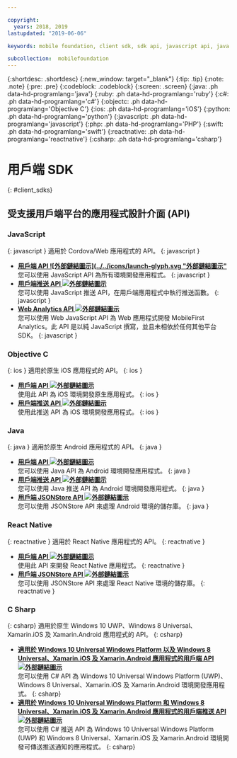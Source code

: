 ```yaml
---

copyright:
  years: 2018, 2019
lastupdated: "2019-06-06"

keywords: mobile foundation, client sdk, sdk api, javascript api, java api, react native api, objective-c api, csharp api

subcollection:  mobilefoundation
---
```


{:shortdesc: .shortdesc}
{:new_window: target="_blank"}
{:tip: .tip}
{:note: .note}
{:pre: .pre}
{:codeblock: .codeblock}
{:screen: .screen}
{:java: .ph data-hd-programlang='java'}
{:ruby: .ph data-hd-programlang='ruby'}
{:c#: .ph data-hd-programlang='c#'}
{:objectc: .ph data-hd-programlang='Objective C'}
{:ios: .ph data-hd-programlang='iOS'}
{:python: .ph data-hd-programlang='python'}
{:javascript: .ph data-hd-programlang='javascript'}
{:php: .ph data-hd-programlang='PHP'}
{:swift: .ph data-hd-programlang='swift'}
{:reactnative: .ph data-hd-programlang='reactnative'}
{:csharp: .ph data-hd-programlang='csharp'}

# 用戶端 SDK
{: #client_sdks}

## 受支援用戶端平台的應用程式設計介面 (API)

### JavaScript
{: javascript }
適用於 Cordova/Web 應用程式的 API。
{: javascript }
* **[用戶端 API ![外部鏈結圖示](../../icons/launch-glyph.svg "外部鏈結圖示"](http://mobilefirstplatform.ibmcloud.com/tutorials/en/foundation/8.0/api/client-side-api/javascript/client/)**  
    您可以使用 JavaScript API 為所有環境開發應用程式。
    {: javascript }
* **[用戶端推送 API ![外部鏈結圖示](../../icons/launch-glyph.svg "外部鏈結圖示")](http://mobilefirstplatform.ibmcloud.com/api-ref/push-hybrid-cordova-js-apidoc/html/refjavascript-mfp-push-hybrid/html/index.html)**  
    您可以使用 JavaScript 推送 API，在用戶端應用程式中執行推送函數。
    {: javascript }
* **[Web Analytics API ![外部鏈結圖示](../../icons/launch-glyph.svg "外部鏈結圖示")](http://mobilefirstplatform.ibmcloud.com/api-ref/wl-web-analytics-client-js-apidoc/html/refjavascript-web-analytics-client/html/index.html)**  
    您可以使用 Web JavaScript API 為 Web 應用程式開發 MobileFirst Analytics。此 API 是以純 JavaScript 撰寫，並且未相依於任何其他平台 SDK。
    {: javascript }

### Objective C
{: ios }
適用於原生 iOS 應用程式的 API。
{: ios }
* **[用戶端 API ![外部鏈結圖示](../../icons/launch-glyph.svg "外部鏈結圖示")](http://mobilefirstplatform.ibmcloud.com/api-ref/wl-ios-objc-apidoc/html/refobjc-worklight-ios/html/index.html)**   
    使用此 API 為 iOS 環境開發原生應用程式。
    {: ios }
* **[用戶端推送 API ![外部鏈結圖示](../../icons/launch-glyph.svg "外部鏈結圖示")](http://mobilefirstplatform.ibmcloud.com/api-ref/push-ios-n-objc-apidoc/html/refobjc-mfp-push-ios-native/html/index.html)**  
    使用此推送 API 為 iOS 環境開發應用程式。
    {: ios }

### Java
{: java }
適用於原生 Android 應用程式的 API。
{: java }
* **[用戶端 API ![外部鏈結圖示](../../icons/launch-glyph.svg "外部鏈結圖示")](http://mobilefirstplatform.ibmcloud.com/api-ref/wl-android-n-java-apidoc/html/refjava-worklight-android-native/html/index.html)**  
    您可以使用 Java API 為 Android 環境開發應用程式。
    {: java }
* **[用戶端推送 API ![外部鏈結圖示](../../icons/launch-glyph.svg "外部鏈結圖示")](http://mobilefirstplatform.ibmcloud.com/api-ref/push-android-n-java-apidoc/html/refjava-mfp-push-android-native/html/index.html)**  
    您可以使用 Java 推送 API 為 Android 環境開發應用程式。
    {: java }
* **[用戶端 JSONStore API ![外部鏈結圖示](../../icons/launch-glyph.svg "外部鏈結圖示")](http://mobilefirstplatform.ibmcloud.com/api-ref/mfp-client-android-jsonstore-8/html/refjava-mfp-client-android-jsonstore/html/)**  
    您可以使用 JSONStore API 來處理 Android 環境的儲存庫。
    {: java }

### React Native
{: reactnative }
適用於 React Native 應用程式的 API。
{: reactnative }

* **[用戶端 API ![外部鏈結圖示](../../icons/launch-glyph.svg "外部鏈結圖示")](http://mobilefirstplatform.ibmcloud.com/api-ref/ibm-mobile-first-reactnative/html/refreactnative-mfp-apidoc/html/index.html)**   
    使用此 API 來開發 React Native 應用程式。
    {: reactnative }
* **[用戶端 JSONStore API ![外部鏈結圖示](../../icons/launch-glyph.svg "外部鏈結圖示")](http://mobilefirstplatform.ibmcloud.com/api-ref/ibm-mobile-first-reactnative-jsonstore/html/refreactnative-jsonstore-mfp-apidoc/html/index.html)**   
    您可以使用 JSONStore API 來處理 React Native 環境的儲存庫。
    {: reactnative }

### C Sharp
{: csharp}
適用於原生 Windows 10 UWP、Windows 8 Universal、Xamarin.iOS 及 Xamarin.Android 應用程式的 API。
{: csharp}
* **[適用於 Windows 10 Universal Windows Platform 以及 Windows 8 Universal、Xamarin.iOS 及 Xamarin.Android 應用程式的用戶端 API ![外部鏈結圖示](../../icons/launch-glyph.svg "外部鏈結圖示")](http://public.dhe.ibm.com/software/products/en/MobileFirstPlatform/docs/v800/mfpf_csharp_win8_native_client_api.pdf)**  
    您可以使用 C# API 為 Windows 10 Universal Windows Platform (UWP)、Windows 8 Universal、Xamarin.iOS 及 Xamarin.Android 環境開發應用程式。
    {: csharp}
* **[適用於 Windows 10 Universal Windows Platform 和 Windows 8 Universal、Xamarin.iOS 及 Xamarin.Android 應用程式的用戶端推送 API ![外部鏈結圖示](../../icons/launch-glyph.svg "外部鏈結圖示")](http://public.dhe.ibm.com/software/products/en/MobileFirstPlatform/docs/v800/mfpf_csharp_win8_native_client_push_api.pdf)**  
    您可以使用 C# 推送 API 為 Windows 10 Universal Windows Platform (UWP) 和 Windows 8 Universal、Xamarin.iOS 及 Xamarin.Android 環境開發可傳送推送通知的應用程式。
    {: csharp}
